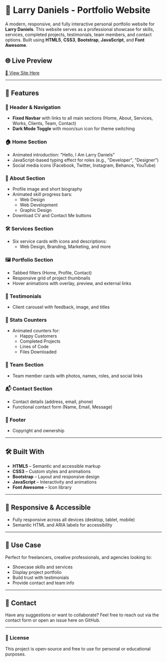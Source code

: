 # 💼 Larry Daniels - Portfolio Website

A modern, responsive, and fully interactive personal portfolio website for **Larry Daniels**. This website serves as a professional showcase for skills, services, completed projects, testimonials, team members, and contact options. Built using **HTML5**, **CSS3**, **Bootstrap**, **JavaScript**, and **Font Awesome**.

## 🌐 Live Preview
[🔗 View Site Here](#) <!-- Replace with actual live URL -->

---

## 🚀 Features

### 🧭 Header & Navigation
- **Fixed Navbar** with links to all main sections (Home, About, Services, Works, Clients, Team, Contact)
- **Dark Mode Toggle** with moon/sun icon for theme switching

### 🏠 Home Section
- Animated introduction: “Hello, I Am Larry Daniels”
- JavaScript-based typing effect for roles (e.g., "Developer", "Designer")
- Social media icons (Facebook, Twitter, Instagram, Behance, YouTube)

### 👤 About Section
- Profile image and short biography
- Animated skill progress bars:
  - Web Design
  - Web Development
  - Graphic Design
- Download CV and Contact Me buttons

### 🛠️ Services Section
- Six service cards with icons and descriptions:
  - Web Design, Branding, Marketing, and more

### 🖼️ Portfolio Section
- Tabbed filters (Home, Profile, Contact)
- Responsive grid of project thumbnails
- Hover animations with overlay, preview, and external links

### 💬 Testimonials
- Client carousel with feedback, image, and titles

### 🔢 Stats Counters
- Animated counters for:
  - Happy Customers
  - Completed Projects
  - Lines of Code
  - Files Downloaded

### 👥 Team Section
- Team member cards with photos, names, roles, and social links

### 📬 Contact Section
- Contact details (address, email, phone)
- Functional contact form (Name, Email, Message)

### 🔻 Footer
- Copyright and ownership

---

## 🛠️ Built With

- **HTML5** – Semantic and accessible markup
- **CSS3** – Custom styles and animations
- **Bootstrap** – Layout and responsive design
- **JavaScript** – Interactivity and animations
- **Font Awesome** – Icon library

---

## 📱 Responsive & Accessible
- Fully responsive across all devices (desktop, tablet, mobile)
- Semantic HTML and ARIA labels for accessibility

---

## 📎 Use Case
Perfect for freelancers, creative professionals, and agencies looking to:
- Showcase skills and services
- Display project portfolio
- Build trust with testimonials
- Provide contact and team info

---

## 📩 Contact

Have any suggestions or want to collaborate? Feel free to reach out via the contact form or open an issue here on GitHub.

---

### 📌 License
This project is open-source and free to use for personal or educational purposes.

